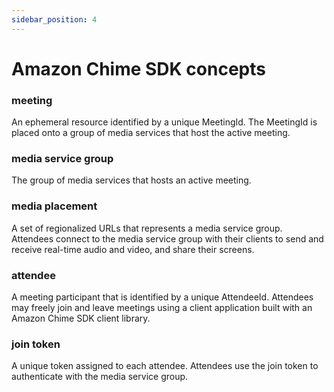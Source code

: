 ```yaml
---
sidebar_position: 4
---
```

# Amazon Chime SDK concepts

### meeting
An ephemeral resource identified by a unique MeetingId. The MeetingId is placed onto a group of media services that host the active meeting.

### media service group
The group of media services that hosts an active meeting.

### media placement
A set of regionalized URLs that represents a media service group. Attendees connect to the media service group with their clients to send and receive real-time audio and video, and share their screens.

### attendee
A meeting participant that is identified by a unique AttendeeId. Attendees may freely join and leave meetings using a client application built with an Amazon Chime SDK client library.

### join token
A unique token assigned to each attendee. Attendees use the join token to authenticate with the media service group.
